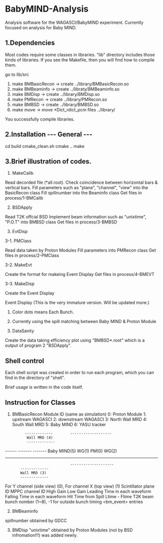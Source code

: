 # BabyMIND-Analysis

Analysis software for the WAGASCI/BabyMIND experiment.
Currently focused on analysis for Baby MIND.

## 1.Dependencies

Most codes require some classes in libraries.
"lib" directory includes those kinds of libraries.
If you see the Makefile, then you will find how to compile them.

go to lib/src

1. make BMBasicRecon -> create ../library/BMBasicRecon.so 
2. make BMBeaminfo   -> create ../libraty/BMBeaminfo.so
3. make BMDisp       -> create ../library/BMDisp.so
4. make PMRecon      -> create ../library/PMRecon.so
5. make BMBSD        -> create ../library/BMBSD.so
6. make move         -> move *Dict_rdict_pcm files ../library/

You successfully compile libraries.

## 2.Installation --- General ---

cd build
cmake_clean.sh
cmake .. 
make

## 3.Brief illustration of codes.

1. MakeCalib

Read decorded file (*all.root).
Check coincidence between  horizontal bars & vertical bars.
Fill parameters such as "plane", "channel", "view"  into the BasicRecon class 
Fill spillnumber into the Beaminfo class
Get files in process/1-BMCalib

2. BSDApply

Read T2K offcial BSD
Implement beam information such as "unixtime", "P.O.T" into BMBSD class
Get files in process/3-BMBSD

3. EvtDisp

3-1. PMClass

Read data taken by Proton Modules
Fill parameters into PMRecon class
Get files in process/2-PMClass

3-2. MakeEvt

Create the format for makeing Event Display
Get files in process/4-BMEVT

3-3. MakeDisp

Create the Event Display

Event Display (This is the very immature version. Will be updated more.)
1. Color dots means Each Bunch.
2. Currently using the spill matching between Baby MIND & Proton Module

4. DataSanity

Create the data taking efficiency plot using "BMBSD*.root"
which is a output of program 2 "BSDApply".

## Shell control

Each shell script was created in order to run each program,
which you can find in the directory of "shell".

Brief usage is written in the code itself.


## Instruction for Classes

1. BMBasicRecon
<mod> Module ID (same as simulation)
0: Proton Module
1: upstream WAGASCI 
2: downstream WAGASCI
3: North Wall MRD
4: South Wall MRD
5: Baby MIND
6: YASU tracker


<Layout>

             -------------        -------------------    
              Wall MRD (4)
              -------------          
------   -------  -------            Baby MIND(5)
 WG(1)    PM(0)    WG(2)
------   -------  -------        
                                  --------------------
           -------------         
           Wall MRD (3)
           ------------- 


<view> For Y channel (side view) (0), For channel X (top view) (1)
<pln> Scintillator plane ID
<channel> MPPC channel ID
<HG> High Gain
<LG> Low Gain
<Ltime> Leading Time in each waveform
<Ftime> Falling Time in each waveform
<Htime> Hit Time from Spill
<timedif> Ltime - Ftime
<bunch> T2K beam bunch nomber (1~8), -1 for outside bunch timing
<bm_event> entries

2. BMBeaminfo

<spillnum> spillnumber obtained by GDCC

3. BMDisp
"unixtime" obtained by Proton Modules (not by BSD infromation!!!) was added newly.


  


